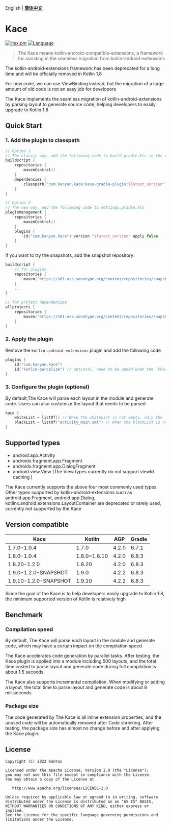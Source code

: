 English | **[简体中文](README_zh.md)**

# Kace
[![Hex.pm](https://img.shields.io/hexpm/l/plug.svg)](https://www.apache.org/licenses/LICENSE-2.0)
[![Language](https://img.shields.io/badge/Language-Kotlin-green)](https://kotlinlang.org/)

> The Kace means kotlin-android-compatible-extensions, a framework for assisting in the seamless migration from kotlin-android-extensions

The kotlin-android-extensions framework has been deprecated for a long time and will be officially removed in Kotlin 1.8

For new code, we can use ViewBinding instead, but the migration of a large amount of old code is not an easy job for developers

The Kace implements the seamless migration of kotlin-android-extensions by parsing layout to generate source code, helping developers to easily upgrade to Kotlin 1.8

## Quick Start
### 1. Add the plugin to classpath
```kotlin
// Option 1
// The classic way, add the following code to build.gradle.kts in the root directory
buildscript {
    repositories {
        mavenCentral()
    }
    dependencies {
        classpath("com.kanyun.kace:kace-gradle-plugin:$latest_version")
    }
}

// Option 2
// The new way, add the following code to settings.gradle.kts
pluginManagement {
    repositories {
        mavenCentral()
    }
    plugins {
        id("com.kanyun.kace") version "$latest_version" apply false
    }
}
````

If you want to try the snapshots, add the snapshot repository: 

```kotlin
buildscript {
    // for plugins
    repositories {
        maven("https://s01.oss.sonatype.org/content/repositories/snapshots") 
    }
    ...
}

// for project dependencies
allprojects {
    repositories {
        maven("https://s01.oss.sonatype.org/content/repositories/snapshots")
    }    
}
```

### 2. Apply the plugin
Remove the `kotlin-android-extensions` plugin and add the following code

```kotlin
plugins {
    id("com.kanyun.kace")
    id("kotlin-parcelize") // optional, need to be added when the `@Parcelize` annotation is used
}
````

### 3. Configure the plugin (optional)
By default,The Kace will parse each layout in the module and generate code. Users can also customize the layout that needs to be parsed

```kotlin
kace {
    whiteList = listOf() // When the whiteList is not empty, only the layout in the whiteList will be parsed
    blackList = listOf("activity_main.xml") // When the blackList is not empty, the layout in the blackList will not be parsed
}
````

## Supported types
- android.app.Activity
- androidx.fragment.app.Fragment
- androidx.fragment.app.DialogFragment
- android.view.View (The View types currently do not support viewId caching )

The Kace currently supports the above four most commonly used types. Other types supported by kotlin-android-extensions such as android.app.Fragment, android.app.Dialog, kotlinx.android.extensions.LayoutContainer are deprecated or rarely used, currently not supported by the Kace

## Version compatible
| Kace                  | Kotlin       | AGP   | Gradle |
|-----------------------|--------------|-------|--------|
| 1.7.0-1.0.4           | 1.7.0        | 4.2.0 | 6.7.1  |
| 1.8.0-1.0.4           | 1.8.0~1.8.10 | 4.2.0 | 6.8.3  |
| 1.8.20-1.2.0          | 1.8.20       | 4.2.0 | 6.8.3  |
| 1.9.0-1.2.0-SNAPSHOT  | 1.9.0        | 4.2.2 | 6.8.3  |
| 1.9.10-1.2.0-SNAPSHOT | 1.9.10       | 4.2.2 | 6.8.3  |

Since the goal of the Kace is to help developers easily upgrade to Kotlin 1.8, the minimum supported version of Kotlin is relatively high

## Benchmark
### Compilation speed
By default, The Kace will parse each layout in the module and generate code, which may have a certain impact on the compilation speed

The Kace accelerates code generation by parallel tasks. After testing, the Kace plugin is applied into a module including 500 layouts, and the total time costed to parse layout and generate code during full compilation is about 1.5 seconds.

The Kace also supports incremental compilation. When modifying or adding a layout, the total time to parse layout and generate code is about 8 milliseconds

### Package size
The code generated by The Kace is all inline extension properties, and the unused code will be automatically removed after Code shrinking. After testing, the package size has almost no change before and after applying the Kace plugin.

## License
````
Copyright (C) 2022 KanYun

Licensed under the Apache License, Version 2.0 (the "License");
you may not use this file except in compliance with the License.
You may obtain a copy of the License at

   http://www.apache.org/licenses/LICENSE-2.0

Unless required by applicable law or agreed to in writing, software
distributed under the License is distributed on an "AS IS" BASIS,
WITHOUT WARRANTIES OR CONDITIONS OF ANY KIND, either express or implied.
See the License for the specific language governing permissions and
limitations under the License.
````